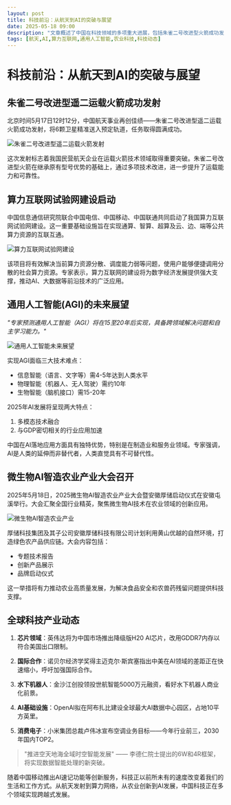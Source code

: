 ```yaml
---
layout: post
title: 科技前沿：从航天到AI的突破与展望
date: 2025-05-18 09:00
description: "文章概述了中国在科技领域的多项重大进展，包括朱雀二号改进型火箭成功发射、算力互联网试验网建设启动、通用人工智能(AGI)的未来展望、微生物AI智造农业产业大会的召开以及全球科技产业动态。这些进展展示了中国在航天、AI、农业等领域的创新能力和技术突破，预示着科技将深刻改变未来生活和工作方式。"
tags: [航天,AI,算力互联网,通用人工智能,农业科技,科技动态]
---
```


# 科技前沿：从航天到AI的突破与展望

## 朱雀二号改进型遥二运载火箭成功发射

北京时间5月17日12时12分，中国航天事业再创佳绩——朱雀二号改进型遥二运载火箭成功发射，将6颗卫星精准送入预定轨道，任务取得圆满成功。

![朱雀二号改进型遥二运载火箭发射](https://s.coze.cn/t/G01GnK12aFQ/ "朱雀二号改进型遥二运载火箭发射")

这次发射标志着我国民营航天企业在运载火箭技术领域取得重要突破。朱雀二号改进型火箭在继承原有型号优势的基础上，通过多项技术改进，进一步提升了运载能力和可靠性。

## 算力互联网试验网建设启动

中国信息通信研究院联合中国电信、中国移动、中国联通共同启动了我国算力互联网试验网建设。这一重要基础设施旨在实现通算、智算、超算及云、边、端等公共算力资源的互联互通。

![算力互联网试验网建设](https://s.coze.cn/t/9csMr85KINg/ "算力互联网试验网建设")

该项目将有效解决当前算力资源分散、调度能力弱等问题，使用户能够便捷调用分散的社会算力资源。专家表示，算力互联网的建设将为数字经济发展提供强大支撑，推动AI、大数据等前沿技术的广泛应用。

## 通用人工智能(AGI)的未来展望

*"专家预测通用人工智能（AGI）将在15至20年后实现，具备跨领域解决问题和自主学习能力。"*

![通用人工智能未来展望](https://s.coze.cn/t/iz6g0V4I2Xc/ "通用人工智能未来展望")

实现AGI面临三大技术难点：
- 信息智能（语言、文字等）需4-5年达到人类水平
- 物理智能（机器人、无人驾驶）需约10年
- 生物智能（脑机接口）需15-20年

2025年AI发展将呈现两大特点：
1. 多模态技术融合
2. 与GDP密切相关的行业应用加速

中国在AI落地应用方面具有独特优势，特别是在制造业和服务业领域。专家强调，AI是人类的延伸而非替代者，人类直觉具有不可替代性。

## 微生物AI智造农业产业大会召开

2025年5月18日，2025微生物AI智造农业产业大会暨安徽厚储启动仪式在安徽屯溪举行。大会汇聚全国行业精英，聚焦微生物AI技术在农业领域的创新应用。

![微生物AI智造农业产业](https://s.coze.cn/t/VWaPY_wm74I/ "微生物AI智造农业产业")

厚储科技集团及其子公司安徽厚储科技有限公司计划利用黄山优越的自然环境，打造绿色农产品供应链。大会内容包括：
- 专题技术报告
- 创新产品展示
- 品牌启动仪式

这一举措将有力推动农业高质量发展，为解决食品安全和农兽药残留问题提供科技支撑。

## 全球科技产业动态

1. **芯片领域**：英伟达将为中国市场推出降级版H20 AI芯片，改用GDDR7内存以符合美国出口限制。

2. **国际合作**：诺贝尔经济学奖得主迈克尔·斯宾塞指出中美在AI领域的差距正在快速缩小，呼吁加强国际合作。

3. **水下机器人**：金沙江创投领投世航智能5000万元融资，看好水下机器人商业化前景。

4. **AI基础设施**：OpenAI拟在阿布扎比建设全球最大AI数据中心园区，占地10平方英里。

5. **消费电子**：小米集团总裁卢伟冰宣布空调业务目标——今年行业前三，2030年国内TOP2。

> "推进空天地海全域时空智能发展" —— 李德仁院士提出的6W和4R框架，将实现数据智能处理的新突破。

随着中国移动推出AI速记功能等创新服务，科技正以前所未有的速度改变着我们的生活和工作方式。从航天发射到算力网络，从农业创新到AI发展，中国科技正在多个领域实现跨越式发展。

